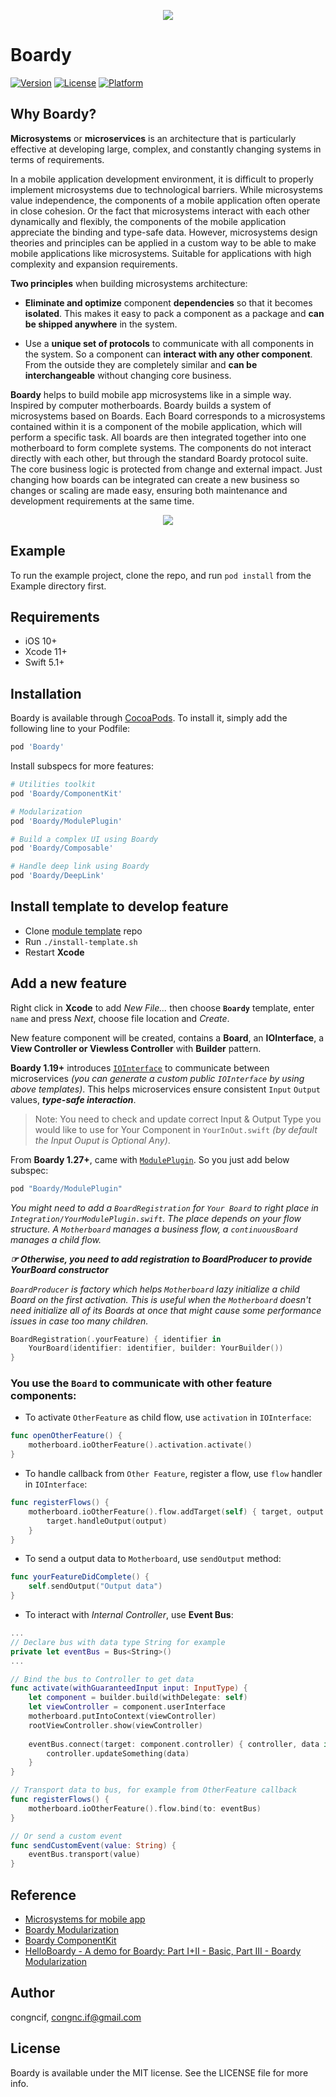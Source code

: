 <p align="center">
  <img src="https://i.imgur.com/d6RaK5a.png"/>
</p>

# Boardy

[![Version](https://img.shields.io/cocoapods/v/Boardy.svg?style=flat)](https://cocoapods.org/pods/Boardy)
[![License](https://img.shields.io/cocoapods/l/Boardy.svg?style=flat)](https://cocoapods.org/pods/Boardy)
[![Platform](https://img.shields.io/cocoapods/p/Boardy.svg?style=flat)](https://cocoapods.org/pods/Boardy)

## Why Boardy?

**Microsystems** or **microservices** is an architecture that is particularly effective at developing large, complex, and constantly changing systems in terms of requirements.

In a mobile application development environment, it is difficult to properly implement microsystems due to technological barriers. While microsystems value independence, the components of a mobile application often operate in close cohesion. Or the fact that microsystems interact with each other dynamically and flexibly, the components of the mobile application appreciate the binding and type-safe data. However, microsystems design theories and principles can be applied in a custom way to be able to make mobile applications like microsystems. Suitable for applications with high complexity and expansion requirements.

**Two principles** when building microsystems architecture:

- **Eliminate and optimize** component **dependencies** so that it becomes **isolated**.  This makes it easy to pack a component as a package and **can be shipped anywhere** in the system.

- Use a **unique set of protocols** to communicate with all components in the system.  So a component can **interact with any other component**.  From the outside they are completely similar and **can be interchangeable** without changing core business.

**Boardy** helps to build mobile app microsystems like in a simple way. Inspired by computer motherboards. Boardy builds a system of microsystems based on Boards. Each Board corresponds to a microsystems contained within it is a component of the mobile application, which will perform a specific task. All boards are then integrated together into one motherboard to form complete systems. The components do not interact directly with each other, but through the standard Boardy protocol suite. The core business logic is protected from change and external impact. Just changing how boards can be integrated can create a new business so changes or scaling are made easy, ensuring both maintenance and development requirements at the same time.

<p align="center">
  <img src="https://i.imgur.com/K3P7G3f.jpg"/>
</p>

## Example

To run the example project, clone the repo, and run `pod install` from the Example directory first.

## Requirements

+ iOS 10+
+ Xcode 11+
+ Swift 5.1+

## Installation

Boardy is available through [CocoaPods](https://cocoapods.org). To install
it, simply add the following line to your Podfile:

```ruby
pod 'Boardy'
```

Install subspecs for more features:

```ruby
# Utilities toolkit
pod 'Boardy/ComponentKit'
```

```ruby
# Modularization
pod 'Boardy/ModulePlugin'
```

```ruby
# Build a complex UI using Boardy
pod 'Boardy/Composable'
```

```ruby
# Handle deep link using Boardy
pod 'Boardy/DeepLink'
```

## Install template to develop feature

* Clone [module template](https://github.com/congncif/module-template.git) repo
* Run `./install-template.sh`
* Restart **Xcode**


## Add a new feature

Right click in **Xcode** to add *New File...* then choose **`Boardy`** template, enter `name` and press *Next*, choose file location and *Create*.

New feature component will be created, contains a **Board**, an **IOInterface**, a **View Controller or Viewless Controller** with **Builder** pattern.

**Boardy 1.19+** introduces [`IOInterface`](Boardy%20Modularization.md) to communicate between microservices  *(you can generate a custom public `IOInterface` by using above templates)*. This helps microservices ensure consistent `Input` `Output` values, ***type-safe interaction***.

> Note: You need to check and update correct Input & Output Type you would like to use for Your Component in `YourInOut.swift` *(by default the Input Ouput is Optional Any)*.

From **Boardy 1.27+**, came with [`ModulePlugin`](Boardy%20Modularization.md#moduleplugin). So you just add below subspec:
```ruby
pod "Boardy/ModulePlugin"
```

*You might need to add a `BoardRegistration` for `Your Board` to right place in `Integration/YourModulePlugin.swift`. The place depends on your flow structure. A `Motherboard` manages a business flow, a `continuousBoard` manages a child flow.*

***☞ Otherwise, you need to add registration to BoardProducer to provide YourBoard constructor***

*`BoardProducer` is factory which helps `Motherboard` lazy initialize a child Board on the first activation. This is useful when the `Motherboard` doesn't need initialize all of its Boards at once that might cause some performance issues in case too many children.*

```swift
BoardRegistration(.yourFeature) { identifier in
    YourBoard(identifier: identifier, builder: YourBuilder())
}
```

### **You use the `Board` to communicate with other feature components:**

* To activate `OtherFeature` as child flow, use `activation` in `IOInterface`:
```swift
func openOtherFeature() {
    motherboard.ioOtherFeature().activation.activate()
}
```
* To handle callback from `Other Feature`, register a flow, use `flow` handler in `IOInterface`:
```swift
func registerFlows() {
    motherboard.ioOtherFeature().flow.addTarget(self) { target, output in
        target.handleOutput(output)
    }
}
```
* To send a output data to `Motherboard`, use `sendOutput` method:
```swift
func yourFeatureDidComplete() {
    self.sendOutput("Output data")
}
```
* To interact with *Internal Controller*, use **Event Bus**:
```swift
...
// Declare bus with data type String for example
private let eventBus = Bus<String>()
...

// Bind the bus to Controller to get data
func activate(withGuaranteedInput input: InputType) {
    let component = builder.build(withDelegate: self)
    let viewController = component.userInterface
    motherboard.putIntoContext(viewController)
    rootViewController.show(viewController)
        
    eventBus.connect(target: component.controller) { controller, data in
        controller.updateSomething(data)
    }
}

// Transport data to bus, for example from OtherFeature callback
func registerFlows() {
    motherboard.ioOtherFeature().flow.bind(to: eventBus)
}

// Or send a custom event
func sendCustomEvent(value: String) {
    eventBus.transport(value)
}
```

## Reference

* [Microsystems for mobile app](https://congnc-if.medium.com/microsystems-for-mobile-app-c51708299439)
* [Boardy Modularization](Boardy%20Modularization.md)
* [Boardy ComponentKit](ComponentKit.md)
* [HelloBoardy - A demo for Boardy: Part I+II - Basic, Part III - Boardy Modularization](https://github.com/congncif/hello-boardy/tree/master/Part-III)

## Author

congncif, congnc.if@gmail.com

## License

Boardy is available under the MIT license. See the LICENSE file for more info.
